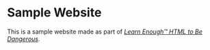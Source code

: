 # Sample Website

This is a sample website made as part of [*Learn Enough™ HTML to Be
Dangerous*](https://learnenough.com/html-tutorial).
